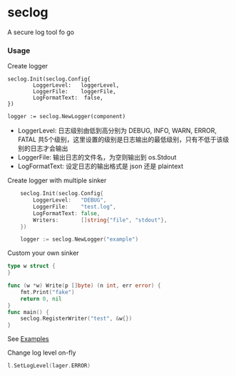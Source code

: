 # seclog

A secure log tool fo go
### Usage
Create logger
```
seclog.Init(seclog.Config{
        LoggerLevel:   loggerLevel,
        LoggerFile:    loggerFile,
        LogFormatText:  false,
})

logger := seclog.NewLogger(component)
```

* LoggerLevel: 日志级别由低到高分别为 DEBUG, INFO, WARN, ERROR, FATAL 共5个级别，这里设置的级别是日志输出的最低级别，只有不低于该级别的日志才会输出
* LoggerFile: 输出日志的文件名，为空则输出到 os.Stdout
* LogFormatText: 设定日志的输出格式是 json 还是 plaintext

Create logger with multiple sinker
```go
	seclog.Init(seclog.Config{
		LoggerLevel:   "DEBUG",
		LoggerFile:    "test.log",
		LogFormatText: false,
		Writers:       []string{"file", "stdout"},
	})

	logger := seclog.NewLogger("example")
```

Custom your own sinker
```go
type w struct {
}

func (w *w) Write(p []byte) (n int, err error) {
	fmt.Print("fake")
	return 0, nil
}
func main() {
	seclog.RegisterWriter("test", &w{})
}

```
See [Examples](examples)

Change log level on-fly
```go
l.SetLogLevel(lager.ERROR)
```
